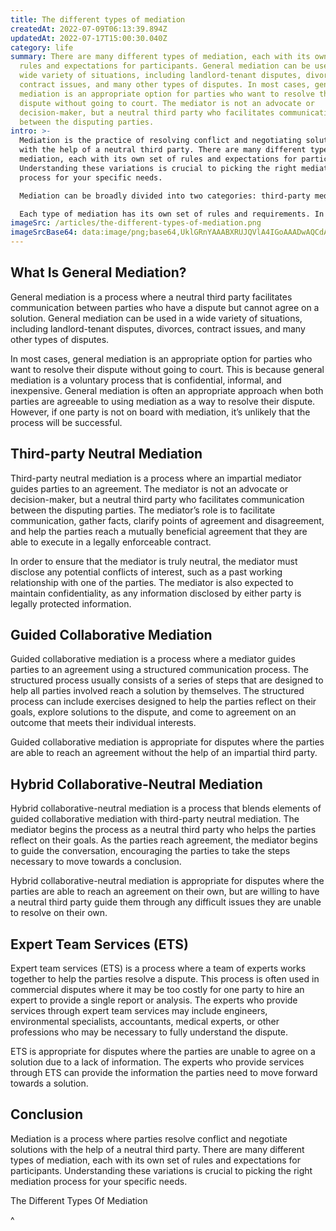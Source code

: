 ```yaml
---
title: The different types of mediation
createdAt: 2022-07-09T06:13:39.894Z
updatedAt: 2022-07-17T15:00:30.040Z
category: life
summary: There are many different types of mediation, each with its own set of
  rules and expectations for participants. General mediation can be used in a
  wide variety of situations, including landlord-tenant disputes, divorces,
  contract issues, and many other types of disputes. In most cases, general
  mediation is an appropriate option for parties who want to resolve their
  dispute without going to court. The mediator is not an advocate or
  decision-maker, but a neutral third party who facilitates communication
  between the disputing parties.
intro: >-
  Mediation is the practice of resolving conflict and negotiating solutions
  with the help of a neutral third party. There are many different types of
  mediation, each with its own set of rules and expectations for participants.
  Understanding these variations is crucial to picking the right mediation
  process for your specific needs. 

  Mediation can be broadly divided into two categories: third-party mediation, where an impartial mediator helps parties reach agreement; and collaborative or problem-solving mediation, where the mediator acts as a guide who helps both parties negotiate in good faith and move towards a mutually beneficial solution. 

  Each type of mediation has its own set of rules and requirements. In this blog post we’ll explore some of the most common forms of mediation, including general mediation, third-party neutral mediation, guided collaborative mediation, hybrid collaborative-neutral mediation and expert team services (ETS).
imageSrc: /articles/the-different-types-of-mediation.png
imageSrcBase64: data:image/png;base64,UklGRnYAAABXRUJQVlA4IGoAAADwAQCdASoKAAoAAUAmJbACdAEPCy03nrYA/vw+uPy6obqEjssLMR+uZBqUj8aotQk9jBsK99rn96cnAZyqPDVesH3Ap2/9hPYvul73vBK6F/5SvM9Gv9DfgfqTiGlFxHxwdCcRbLteAAAA
---
```


## What Is General Mediation?

General mediation is a process where a neutral third party facilitates communication between parties who have a dispute but cannot agree on a solution. General mediation can be used in a wide variety of situations, including landlord-tenant disputes, divorces, contract issues, and many other types of disputes.

In most cases, general mediation is an appropriate option for parties who want to resolve their dispute without going to court. This is because general mediation is a voluntary process that is confidential, informal, and inexpensive.
General mediation is often an appropriate approach when both parties are agreeable to using mediation as a way to resolve their dispute.
However, if one party is not on board with mediation, it’s unlikely that the process will be successful.

## Third-party Neutral Mediation

Third-party neutral mediation is a process where an impartial mediator guides parties to an agreement. The mediator is not an advocate or decision-maker, but a neutral third party who facilitates communication between the disputing parties. The mediator’s role is to facilitate communication, gather facts, clarify points of agreement and disagreement, and help the parties reach a mutually beneficial agreement that they are able to execute in a legally enforceable contract.

In order to ensure that the mediator is truly neutral, the mediator must disclose any potential conflicts of interest, such as a past working relationship with one of the parties. The mediator is also expected to maintain confidentiality, as any information disclosed by either party is legally protected information.

## Guided Collaborative Mediation

Guided collaborative mediation is a process where a mediator guides parties to an agreement using a structured communication process. The structured process usually consists of a series of steps that are designed to help all parties involved reach a solution by themselves. The structured process can include exercises designed to help the parties reflect on their goals, explore solutions to the dispute, and come to agreement on an outcome that meets their individual interests.

Guided collaborative mediation is appropriate for disputes where the parties are able to reach an agreement without the help of an impartial third party.

## Hybrid Collaborative-Neutral Mediation

Hybrid collaborative-neutral mediation is a process that blends elements of guided collaborative mediation with third-party neutral mediation. The mediator begins the process as a neutral third party who helps the parties reflect on their goals. As the parties reach agreement, the mediator begins to guide the conversation, encouraging the parties to take the steps necessary to move towards a conclusion.

Hybrid collaborative-neutral mediation is appropriate for disputes where the parties are able to reach an agreement on their own, but are willing to have a neutral third party guide them through any difficult issues they are unable to resolve on their own.

## Expert Team Services (ETS)

Expert team services (ETS) is a process where a team of experts works together to help the parties resolve a dispute. This process is often used in commercial disputes where it may be too costly for one party to hire an expert to provide a single report or analysis. The experts who provide services through expert team services may include engineers, environmental specialists, accountants, medical experts, or other professions who may be necessary to fully understand the dispute.

ETS is appropriate for disputes where the parties are unable to agree on a solution due to a lack of information. The experts who provide services through ETS can provide the information the parties need to move forward towards a solution.

## Conclusion

Mediation is a process where parties resolve conflict and negotiate solutions with the help of a neutral third party. There are many different types of mediation, each with its own set of rules and expectations for participants. Understanding these variations is crucial to picking the right mediation process for your specific needs.

The Different Types Of Mediation































































































^
